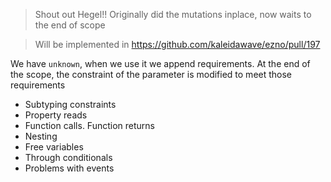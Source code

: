 > Shout out Hegel!!
> Originally did the mutations inplace, now waits to the end of scope


> Will be implemented in https://github.com/kaleidawave/ezno/pull/197

We have `unknown`, when we use it we append requirements. At the end of the scope, the constraint of the parameter is modified to meet those requirements

- Subtyping constraints
- Property reads
- Function calls. Function returns
- Nesting
- Free variables
- Through conditionals
- Problems with events
